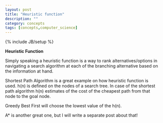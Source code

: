 ```yaml
---
layout: post
title: "Heuristic function"
description: ""
category: concepts
tags: [concepts,computer_science]
---
```

{% include JB/setup %}

**Heuristic Function**

Simply speaking a heuristic function is a way to rank alternatives/options in navigating a search algorithm at each of the branching alternative based on the information at hand.

Shortest Path Algorithm is a great example on how heuristic function is used. h(n) is defined on the nodes of a search tree. In case of the shortest path algorithm h(n) estimates of the cost of the cheapest path from that node to the goal node.

Greedy Best First will choose the lowest value of the h(n).

A* is another great one, but I will write a separate post about that!

